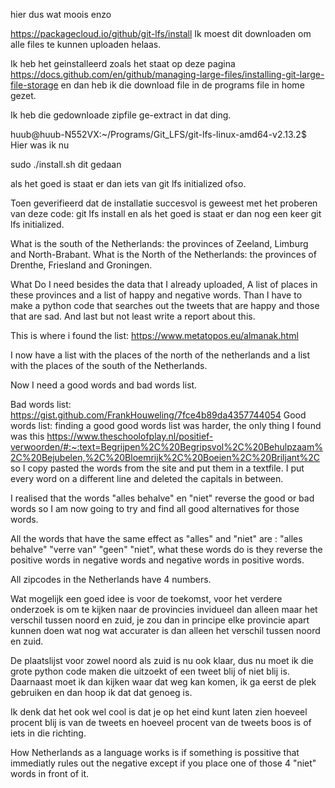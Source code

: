 hier dus wat moois enzo


https://packagecloud.io/github/git-lfs/install
Ik moest dit downloaden om alle files te kunnen uploaden helaas.

Ik heb het geinstalleerd zoals het staat op deze pagina
https://docs.github.com/en/github/managing-large-files/installing-git-large-file-storage
en dan heb ik die download file in de programs file in home gezet.

Ik heb die gedownloade zipfile ge-extract in dat ding.

huub@huub-N552VX:~/Programs/Git_LFS/git-lfs-linux-amd64-v2.13.2$ 
Hier was ik nu

sudo ./install.sh           dit gedaan

als het goed is staat er dan iets van git lfs initialized ofso.

Toen geverifieerd dat de installatie succesvol is geweest met het proberen van deze code:
git lfs install
en als het goed is staat er dan nog een keer 
git lfs initialized.

What is the south of the Netherlands: the provinces of Zeeland, Limburg and North-Brabant.
What is the North of the Netherlands: the provinces of Drenthe, Friesland and Groningen.

What Do I need besides the data that I already uploaded, A list of places in these provinces and a list of happy and negative words. Than I have to make a python code that searches out the tweets that are happy and those that are sad. And last but not least write a report about this.

This is where i found the list: https://www.metatopos.eu/almanak.html

I now have a list with the places of the north of the netherlands and a list with the places of the south of the Netherlands.

Now I need a good words and bad words list.

Bad words list: https://gist.github.com/FrankHouweling/7fce4b89da4357744054
Good words list: finding a good good words list was harder, the only thing I found was this https://www.theschoolofplay.nl/positief-verwoorden/#:~:text=Begrijpen%2C%20Begripsvol%2C%20Behulpzaam%2C%20Bejubelen,%2C%20Bloemrijk%2C%20Boeien%2C%20Briljant%2C so I copy pasted the words from the site and put them in a textfile. I put every word on a different line and deleted the capitals in between.



I realised that the words "alles behalve" en "niet" reverse the good or bad words so I am now going to try and find all good alternatives for those words.

All the words that have the same effect as "alles" and "niet" are : "alles behalve" "verre van" "geen" "niet", what these words do is they reverse the positive words in negative words and negative words in positive words.

All zipcodes in the Netherlands have 4 numbers.

Wat mogelijk een goed idee is voor de toekomst, voor het verdere onderzoek is om te kijken naar de provincies invidueel dan alleen maar het verschil tussen noord en zuid, je zou dan in principe elke provincie apart kunnen doen wat nog wat accurater is dan alleen het verschil tussen noord en zuid.

De plaatslijst voor zowel noord als zuid is nu ook klaar, dus nu moet ik die grote python code maken die uitzoekt of een tweet blij of niet blij is. Daarnaast moet ik dan kijken waar dat weg kan komen, ik ga eerst de plek gebruiken en dan hoop ik dat dat genoeg is.

Ik denk dat het ook wel cool is dat je op het eind kunt laten zien hoeveel  procent blij is van de tweets en hoeveel procent van de tweets boos is of iets in die richting.

How Netherlands as a language works is if something is possitive that immediatly rules out the negative except if you place one of those 4 "niet" words in front of it.

